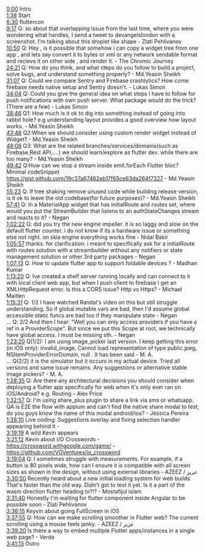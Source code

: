 [0:00](https://www.youtube.com/watch?v=X0bin1qozYg&t=0m00s) Intro  
[1:38](https://www.youtube.com/watch?v=X0bin1qozYg&t=1m38s) Start  
[6:30](https://www.youtube.com/watch?v=X0bin1qozYg&t=6m30s) fluttercon  
[9:17](https://www.youtube.com/watch?v=X0bin1qozYg&t=9m17s) Q: so about that overlapping issue from the last time, where you were wondering what handles, I send a tweet to devangelslondon with a screenshot. I'm talking about this droplet like shape - Zlati Pehlivanov  
[10:50](https://www.youtube.com/watch?v=X0bin1qozYg&t=10m50s) Q: Hey , is it possible that somehow i can copy a widget tree from one app , and lets say convert it to bytes or xml or any network sendable format and recieve it on other side , and render it. - The Chromic Journey  
[24:21](https://www.youtube.com/watch?v=X0bin1qozYg&t=24m21s) Q: How do you think, and what steps do you follow to build a project, solve bugs, and understand something properly? - Md.Yeasin Sheikh  
[31:07](https://www.youtube.com/watch?v=X0bin1qozYg&t=31m07s) Q: Could we compare Sentry and Firebase crashlytics? How come firebase needs native setup and Sentry doesn't. - Lukas Simon  
[34:04](https://www.youtube.com/watch?v=X0bin1qozYg&t=34m04s) Q: Could you give the general idea on what steps I have to follow for push notifications with own push server. What package would do the trick? (There are a few) - Lukas Simon  
[38:46](https://www.youtube.com/watch?v=X0bin1qozYg&t=38m46s) Q1: How much is it ok to dig into something instead of going into rabbit hole? e.g understanding layout provides a good overview how layout works. - Md.Yeasin Sheikh  
[43:48](https://www.youtube.com/watch?v=X0bin1qozYg&t=43m48s) Q2:When we should consider using custom render widget instead of Widget? - Md.Yeasin Sheikh  
[48:08](https://www.youtube.com/watch?v=X0bin1qozYg&t=48m08s) Q3: What are the related branches/services/domains(such as Firebase,Rest API,....) we should learn/explore as flutter dev. while there are too many? - Md.Yeasin Sheikh  
[49:42](https://www.youtube.com/watch?v=X0bin1qozYg&t=49m42s) Q:How can we stop a stream inside emit.forEach Flutter bloc? Minimal codeSnippet https://gist.github.com/19c37a67462eb17f65ce63da264f7327 - Md.Yeasin Sheikh  
[55:23](https://www.youtube.com/watch?v=X0bin1qozYg&t=55m23s) Q: If tree shaking remove unused code while building release version, is it ok to leave the old codebase(for future purposes)? - Md.Yeasin Sheikh  
[57:41](https://www.youtube.com/watch?v=X0bin1qozYg&t=57m41s) Q: In a MaterialApp widget that has initialRoute and routes set, where would you put the StreamBuilder that listens to an authStateChanges stream and reacts to it? - Negan  
[1:02:22](https://www.youtube.com/watch?v=X0bin1qozYg&t=1h02m22s) Q: did you try the new engine impeller. it is so laggy and slow on the default flutter counter. i do not know if its a hardware issue or something else not right. on skia engine everything works fine - Nidal Bakir  
[1:05:57](https://www.youtube.com/watch?v=X0bin1qozYg&t=1h05m57s) thanks. for clarification: i meant to specifically ask for a initialRoute with routes solution with a streambuilder without any notifiers or state management solution or other 3rd party packages - Negan  
[1:07:13](https://www.youtube.com/watch?v=X0bin1qozYg&t=1h07m13s) Q: How to update flutter app to support foldable devices ? - Madhan Kumar  
[1:13:20](https://www.youtube.com/watch?v=X0bin1qozYg&t=1h13m20s) Q: Ive created a shelf server running locally and can connect to it with local client web app, but when I push client to firebase I get an XMLHttpRequest error. Is this a CORS issue? Http vs Https? - Michael Maitlen  
[1:15:31](https://www.youtube.com/watch?v=X0bin1qozYg&t=1h15m31s) Q: 1/2 I have watched Randal's video on this but still struggle understanding. So if global mutable vars are bad, then I'd assume global accessible static funcs are bad too if they manipulate state - Negan  
... Q: 2/2 And then I hear: "Well you can only access providers if you have a ref in a ProviderScope". But since we put this Scope at root, we technically have global access. I must be missing sth. - Negan  
[1:23:20](https://www.youtube.com/watch?v=X0bin1qozYg&t=1h23m20s) Q(1/2): I am using image_picker last version. I keep getting this error (in iOS only): invalid_image, Cannot load representation of type public.jpeg, NSItemProviderErrorDomain, null . It has been said - M. A.  
... Q(2/2) it is the simulator but it occurs in my actual device. Tried all versions and same issue remains. Any suggestions or alternative stable image pickers? - M. A.  
[1:28:35](https://www.youtube.com/watch?v=X0bin1qozYg&t=1h28m35s) Q: Are there any architectural decisions you should consider when deploying a flutter app specifically for web when it's only ever ran on iOS/Android? e.g. Routing - Alex Price  
[1:32:57](https://www.youtube.com/watch?v=X0bin1qozYg&t=1h32m57s) Q: I'm using share_plus plugin to share a link via sms or whatsapp. QA is E2E the flow with appium and can't find the native share modal to test, do you guys know the name of this modal android/ios? - Jéssica Pereira  
[1:38:10](https://www.youtube.com/watch?v=X0bin1qozYg&t=1h38m10s) Live coding: Suggestions overlay and fixing selection handler appearing behind it -   
[3:19:19](https://www.youtube.com/watch?v=X0bin1qozYg&t=3h19m19s) A wild Kevin appears  
[3:21:12](https://www.youtube.com/watch?v=X0bin1qozYg&t=3h21m12s) Kevin about I/O Crosswords - https://crossword.withgoogle.com/game/ - https://github.com/VGVentures/io_crossword  
[3:19:04](https://www.youtube.com/watch?v=X0bin1qozYg&t=3h19m04s) Q: I sometimes struggle with measurements. For example, if a button is 80 pixels wide, how can I ensure it is compatible with all screen sizes as shown in the design, without using external libraries - AZEEZ / عزيز  
[3:30:50](https://www.youtube.com/watch?v=X0bin1qozYg&t=3h30m50s) Recently heard about a new initial loading system for web builds. That's faster than the old way. Didn't got to test it yet. Is it a part of the wasm direction flutter heading to?!? - Mostafijul islam  
[3:31:40](https://www.youtube.com/watch?v=X0bin1qozYg&t=3h31m40s) Honestly I'm waiting for flutter component inside Angular to be possible soon - Zlati Pehlivanov  
[3:36:15](https://www.youtube.com/watch?v=X0bin1qozYg&t=3h36m15s) Keyvin about going FullScreen in iOS  
[3:37:55](https://www.youtube.com/watch?v=X0bin1qozYg&t=3h37m55s) Q: How can we make scrolling smoother in Flutter web? The current scrolling using a mouse feels janky. - AZEEZ / عزيز  
[3:39:20](https://www.youtube.com/watch?v=X0bin1qozYg&t=3h39m20s) Is there a way to embed multiple Flutter apps/instances in a single web page? - Verde  
[3:41:13](https://www.youtube.com/watch?v=X0bin1qozYg&t=3h41m13s) Outro  
